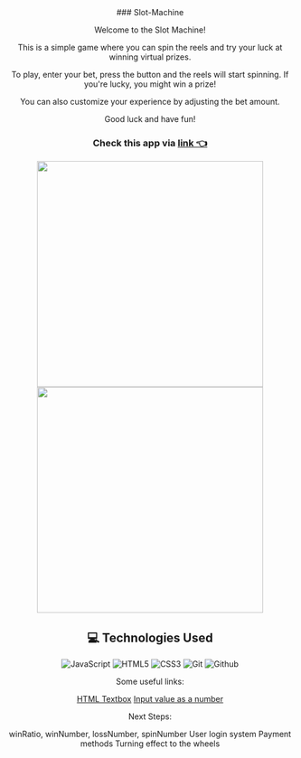 <div id="description" align="center"> 
### Slot-Machine

Welcome to the Slot Machine!

This is a simple game where you can spin the reels and try your luck at winning virtual prizes.

To play, enter your bet, press the button and the reels will start spinning. If you're lucky, you might win a prize!

You can also customize your experience by adjusting the bet amount.

Good luck and have fun!

### Check this app via [link 👈](https://scaev.github.io/Slot-Machine/)

<div id="header" align="center">
  <img src="https://i.imgur.com/ZI9Nov1.png" width="400" height="400">
  <img src="https://i.imgur.com/WdLNFlk.png" width="400" height="400">
</div>

## :computer: Technologies Used
![JavaScript](https://img.shields.io/badge/-JavaScript-05122A?style=flat&logo=javascript)
![HTML5](https://img.shields.io/badge/-HTML5-05122A?style=flat&logo=html5)
![CSS3](https://img.shields.io/badge/-CSS-05122A?style=flat&logo=css3)
![Git](https://img.shields.io/badge/-Git-05122A?style=flat&logo=git)
![Github](https://img.shields.io/badge/-GitHub-05122A?style=flat&logo=github)


Some useful links:

[HTML Textbox](https://blog.hubspot.com/website/html-text-box)
[Input value as a number](https://blog.hubspot.com/website/html-text-box)

Next Steps:

winRatio, winNumber, lossNumber, spinNumber
User login system
Payment methods
Turning effect to the wheels
